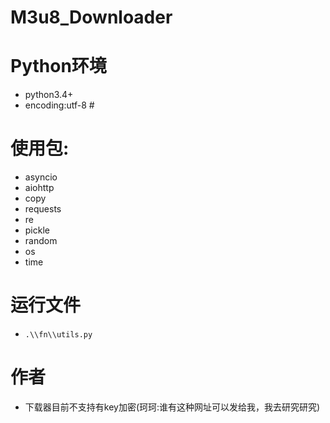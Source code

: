 # M3u8_Downloader
# Python环境
- python3.4+
- encoding:utf-8
\# 
# 使用包:
- asyncio
- aiohttp
- copy
- requests
- re
- pickle
- random
- os
- time
# 运行文件
- `.\\fn\\utils.py`
# 作者
- 下载器目前不支持有key加密(珂珂:谁有这种网址可以发给我，我去研究研究)
